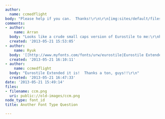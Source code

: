 ```yaml
---
author:
  name: ccmedflight
body: "Please help if you can.  Thanks!\r\n\r\n[img:sites/default/files/old-images/ccm_6643.png]"
comments:
- author:
    name: Arran
  body: "Looks like a crude small caps version of Eurostile to me:\r\nhttp://www.myfonts.com/fonts/linotype/eurostile/bold-extended-2-63893/"
  created: '2013-05-21 15:53:05'
- author:
    name: Ryuk
  body: '[[http://www.myfonts.com/fonts/urw/eurostile|Eurostile Extended]] aka [[http://www.myfonts.com/fonts/urw/microgramma|Microgramma]]'
  created: '2013-05-21 16:10:11'
- author:
    name: ccmedflight
  body: "Eurostile Extended it is!  Thanks a ton, guys!!\r\n"
  created: '2013-05-21 16:47:33'
date: '2013-05-21 15:49:14'
files:
- filename: ccm.png
  uri: public://old-images/ccm.png
node_type: font_id
title: Another Font Type Question

---
```


